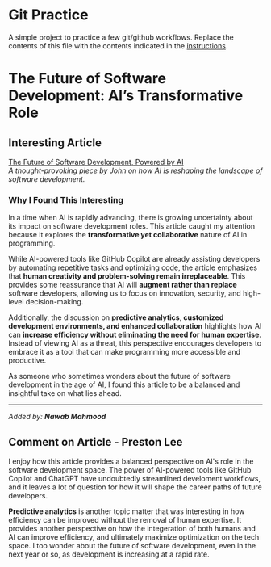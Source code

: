 # Git Practice
A simple project to practice a few git/github workflows.  Replace the contents of this file with the contents indicated in the [instructions](./instructions.md).


# The Future of Software Development: AI’s Transformative Role

## Interesting Article  
[The Future of Software Development, Powered by AI](https://medium.com/@001ohn/the-next-frontier-ais-transformative-role-in-software-development-s-future-ef9243f13249)  
*A thought-provoking piece by John on how AI is reshaping the landscape of software development.*

### Why I Found This Interesting  

In a time when AI is rapidly advancing, there is growing uncertainty about its impact on software development roles. This article caught my attention because it explores the **transformative yet collaborative** nature of AI in programming.  

While AI-powered tools like GitHub Copilot are already assisting developers by automating repetitive tasks and optimizing code, the article emphasizes that **human creativity and problem-solving remain irreplaceable**. This provides some reassurance that AI will **augment rather than replace** software developers, allowing us to focus on innovation, security, and high-level decision-making.  

Additionally, the discussion on **predictive analytics, customized development environments, and enhanced collaboration** highlights how AI can **increase efficiency without eliminating the need for human expertise**. Instead of viewing AI as a threat, this perspective encourages developers to embrace it as a tool that can make programming more accessible and productive.  

As someone who sometimes wonders about the future of software development in the age of AI, I found this article to be a balanced and insightful take on what lies ahead.  

---
_Added by: **Nawab Mahmood**_ 

## Comment on Article - Preston Lee 
I enjoy how this article provides a balanced perspective on AI's role in the software development space. The power of AI-powered tools like GitHub Copilot and ChatGPT have undoubtedly streamlined develoment workflows, and it leaves a lot of question for how it will shape the career paths of future developers. 

**Predictive analytics** is another topic matter that was interesting in how efficiency can be improved without the removal of human expertise. It provides another perspective on how the integeration of both humans and AI can improve efficiency, and ultimately maximize optimization on the tech space. I too wonder about the future of software development, even in the next year or so, as development is increasing at a rapid rate. 